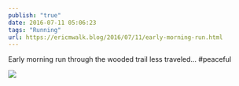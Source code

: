 ```yaml
---
publish: "true"
date: 2016-07-11 05:06:23
tags: "Running"
url: https://ericmwalk.blog/2016/07/11/early-morning-run.html
---
```


Early morning run through the wooded trail less traveled... #peaceful

![](https://ericmwalk.blog/uploads/2022/52f8e1ddf4.jpg)